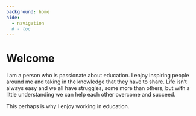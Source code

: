 ```yaml
---
background: home
hide:
  - navigation
  # - toc
---
```


# Welcome

I am a person who is passionate about education. I enjoy inspiring people around me and taking in the knowledge that they have to share. Life isn’t always easy and we all have struggles, some more than others, but with a little understanding we can help each other overcome and succeed.

This perhaps is why I enjoy working in education.
